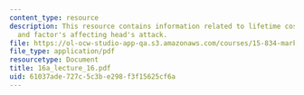 ```yaml
---
content_type: resource
description: This resource contains information related to lifetime cost minimization
  and factor's affecting head's attack.
file: https://ol-ocw-studio-app-qa.s3.amazonaws.com/courses/15-834-marketing-strategy-spring-2003/61037ade727c5c3be298f3f15625cf6a_16a_lecture_16.pdf
file_type: application/pdf
resourcetype: Document
title: 16a_lecture_16.pdf
uid: 61037ade-727c-5c3b-e298-f3f15625cf6a
---
```

